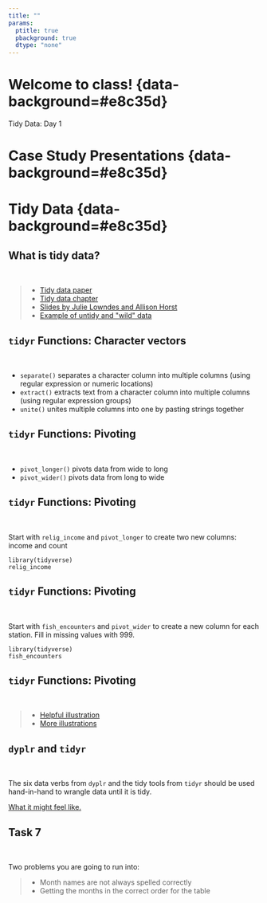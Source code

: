 ```yaml
---
title: ""
params:
  ptitle: true
  pbackground: true
  dtype: "none"
---
```


# Welcome to class! {data-background=#e8c35d}

Tidy Data: Day 1

# Case Study Presentations {data-background=#e8c35d}

# Tidy Data  {data-background=#e8c35d}

## What is tidy data?

<br>

> - [Tidy data paper](https://r4ds.had.co.nz/tidy-data.html)
> - [Tidy data chapter](https://r4ds.had.co.nz/tidy-data.html)
> - [Slides by Julie Lowndes and Allison Horst](https://www.openscapes.org/blog/2020/10/12/tidy-data/)
> - [Example of untidy and "wild" data](https://sharlagelfand.netlify.app/posts/tidying-toronto-open-data/)

## `tidyr` Functions: Character vectors

<br>

- `separate()` separates a character column into multiple columns (using regular expression or numeric locations)
- `extract()` extracts text from a character column into multiple columns (using regular expression groups)
- `unite()` unites multiple columns into one by pasting strings together


<!-----------
## regular expressions

A **regular expression** is a sequence of characters that define a search pattern.

Usually such patterns are used by string-searching algorithms for "find" or "find and replace" operations on strings, or for input validation.

[regex101.com](https://regex101.com/)
------------->

## `tidyr` Functions: Pivoting

<br>

- `pivot_longer()` pivots data from wide to long
- `pivot_wider()` pivots data from long to wide


## `tidyr` Functions: Pivoting

<br>

Start with `relig_income` and `pivot_longer` to create two new columns: income and count

```
library(tidyverse)
relig_income
```

## `tidyr` Functions: Pivoting

<br>

Start with `fish_encounters` and `pivot_wider` to create a new column for each station. Fill in missing values with 999.

```
library(tidyverse)
fish_encounters
```

## `tidyr` Functions: Pivoting

<br>

> - [Helpful illustration](https://bookdown.org/ansellbr/WEHI_tidyR_course_book/reading-tidying-joining-data.html#pivot_wider)
> - [More illustrations](https://swcarpentry.github.io/r-novice-gapminder/14-tidyr/)


## `dyplr` and `tidyr`

<br>

The six data verbs from `dyplr` and the tidy tools from `tidyr` should be used hand-in-hand to wrangle data until it is tidy.

[What it might feel like.](https://www.youtube.com/watch?v=ry55--J4_VQ)

## Task 7

<br>

Two problems you are going to run into:

>- Month names are not always spelled correctly 
>- Getting the months in the correct order for the table
